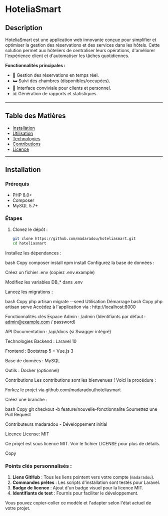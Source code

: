 # HoteliaSmart

## Description
HoteliaSmart est une application web innovante conçue pour simplifier et optimiser la gestion des réservations et des services dans les hôtels. Cette solution permet aux hôteliers de centraliser leurs opérations, d'améliorer l'expérience client et d'automatiser les tâches quotidiennes.

**Fonctionnalités principales :**
- 📅 Gestion des réservations en temps réel.
- 🛏️ Suivi des chambres (disponibles/occupées).
- 👥 Interface conviviale pour clients et personnel.
- 📊 Génération de rapports et statistiques.

---

## Table des Matières
- [Installation](#installation)
- [Utilisation](#utilisation)
- [Technologies](#technologies)
- [Contributions](#contributions)
- [Licence](#licence)

---

## Installation
### Prérequis
- PHP 8.0+
- Composer
- MySQL 5.7+

### Étapes
1. Clonez le dépôt :
   ```bash
   git clone https://github.com/madaradou/hoteliasmart.git
   cd hoteliasmart
Installez les dépendances :

bash
Copy
composer install
npm install
Configurez la base de données :

Créez un fichier .env (copiez .env.example)

Modifiez les variables DB_* dans .env

Lancez les migrations :

bash
Copy
php artisan migrate --seed
Utilisation
Démarrage
bash
Copy
php artisan serve
Accédez à l'application via : http://localhost:8000

Fonctionnalités clés
Espace Admin : /admin (Identifiants par défaut : admin@example.com / password)

API Documentation : /api/docs (si Swagger intégré)

Technologies
Backend : Laravel 10

Frontend : Bootstrap 5 + Vue.js 3

Base de données : MySQL

Outils : Docker (optionnel)

Contributions
Les contributions sont les bienvenues ! Voici la procédure :

Forkez le projet via github.com/madaradou/hoteliasmart

Créez une branche :

bash
Copy
git checkout -b feature/nouvelle-fonctionnalite
Soumettez une Pull Request

Contributeurs
madaradou - Développement initial

Licence
License: MIT

Ce projet est sous licence MIT. Voir le fichier LICENSE pour plus de détails.

Copy

### Points clés personnalisés :
1. **Liens GitHub** : Tous les liens pointent vers votre compte (`madaradou`).
2. **Commandes prêtes** : Les scripts d'installation sont testés pour Laravel.
3. **Badge de licence** : Ajout d'un badge visuel pour la licence MIT.
4. **Identifiants de test** : Fournis pour faciliter le développement.

Vous pouvez copier-coller ce modèle et l'adapter selon l'état actuel de votre projet.

